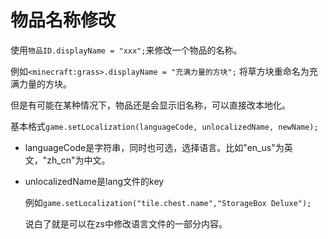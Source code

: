 # 物品名称修改



使用`物品ID.displayName = "xxx";`来修改一个物品的名称。

例如`<minecraft:grass>.displayName = "充满力量的方块";` 将草方块重命名为充满力量的方块。

但是有可能在某种情况下，物品还是会显示旧名称，可以直接改本地化。

基本格式`game.setLocalization(languageCode, unlocalizedName, newName);`

* languageCode是字符串，同时也可选，选择语言。比如"en\_us"为英文，"zh\_cn"为中文。
* unlocalizedName是lang文件的key

  例如`game.setLocalization("tile.chest.name","StorageBox Deluxe");`

  说白了就是可以在zs中修改语言文件的一部分内容。

